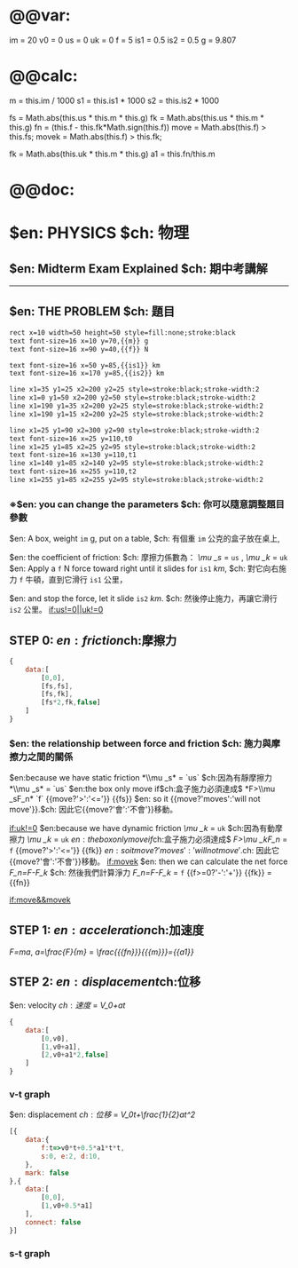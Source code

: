 # @@var:
im = 20
v0 = 0
us = 0
uk = 0
f = 5
is1 = 0.5
is2 = 0.5
g = 9.807

# @@calc:
m = this.im / 1000
s1 = this.is1 * 1000
s2 = this.is2 * 1000


fs = Math.abs(this.us * this.m * this.g)
fk = Math.abs(this.us * this.m * this.g)
fn = (this.f - this.fk*Math.sign(this.f))
move = Math.abs(this.f) > this.fs;
movek = Math.abs(this.f) > this.fk;

fk = Math.abs(this.uk * this.m * this.g)
a1 = this.fn/this.m
# @@doc: 
# $en: PHYSICS $ch: 物理
## $en: Midterm Exam Explained $ch: 期中考講解
---
## $en: THE PROBLEM $ch: 題目

``` svg 350x150
rect x=10 width=50 height=50 style=fill:none;stroke:black
text font-size=16 x=10 y=70,{{m}} g
text font-size=16 x=90 y=40,{{f}} N

text font-size=16 x=50 y=85,{{is1}} km
text font-size=16 x=170 y=85,{{is2}} km

line x1=35 y1=25 x2=200 y2=25 style=stroke:black;stroke-width:2
line x1=0 y1=50 x2=200 y2=50 style=stroke:black;stroke-width:2
line x1=190 y1=35 x2=200 y2=25 style=stroke:black;stroke-width:2
line x1=190 y1=15 x2=200 y2=25 style=stroke:black;stroke-width:2

line x1=25 y1=90 x2=300 y2=90 style=stroke:black;stroke-width:2
text font-size=16 x=25 y=110,t0
line x1=25 y1=85 x2=25 y2=95 style=stroke:black;stroke-width:2
text font-size=16 x=130 y=110,t1
line x1=140 y1=85 x2=140 y2=95 style=stroke:black;stroke-width:2
text font-size=16 x=255 y=110,t2
line x1=255 y1=85 x2=255 y2=95 style=stroke:black;stroke-width:2
```

### ※$en: you can change the parameters $ch: 你可以隨意調整題目參數

$en: A box, weight `im` g, put on a table,
$ch: 有個重 `im` 公克的盒子放在桌上,

$en: the coefficient of friction:
$ch: 摩擦力係數為：
*\\mu _s* = `us` , *\\mu _k* = `uk`
$en: Apply a `f` N force toward right until it slides for `is1` *km*,
$ch: 對它向右施力 `f` 牛頓，直到它滑行 `is1` 公里，

$en: and stop the force, let it slide `is2` *km*.
$ch: 然後停止施力，再讓它滑行 `is2` 公里。
<if:us!=0||uk!=0>
## STEP 0: $en:friction$ch:摩擦力
``` js 300x150
{
    data:[
        [0,0],
        [fs,fs],
        [fs,fk],
        [fs*2,fk,false]
    ]
}
```
### $en: the relationship between force and friction $ch: 施力與摩擦力之間的關係
</if>
<if:us!=0>
$en:because we have static friction *\\mu _s* = `us`
$ch:因為有靜摩擦力 *\\mu _s* = `us`
$en:the box only move if$ch:盒子施力必須達成$  *F>\\mu _sF_n*
`f` {{move?'>':'<='}} {{fs}} $en: so it {{move?'moves':'will not move'}}.$ch: 因此它{{move?'會':'不會'}}移動。
</if>

<if:uk!=0>
$en:because we have dynamic friction *\\mu _k* = `uk`
$ch:因為有動摩擦力 *\\mu _k* = `uk`
$en:the box only move if$ch:盒子施力必須達成$  *F>\\mu _kF_n*
= `f` {{move?'>':'<='}} {{fk}} $en: so it {{move?'moves':'will not move'}}.$ch: 因此它{{move?'會':'不會'}}移動。
<if:movek>
$en: then we can calculate the net force *F_n=F-F_k*
$ch: 然後我們計算淨力 *F_n=F-F_k*
= `f` {{f>=0?'-':'+'}} {{fk}} = {{fn}}
</if>
</if>

<if:move&&movek>
## STEP 1: $en:acceleration$ch:加速度
*F=ma*, *a=\\frac{F}{m}*
= *\\frac{{{fn}}}{{{m}}}={{a1}}*
## STEP 2: $en:displacement$ch:位移
$en: velocity $ch:速度$  = *V_0+at*
``` js 300x150
{
    data:[
        [0,v0],
        [1,v0+a1],
        [2,v0+a1*2,false]
    ]
}
```
### v-t graph
$en: displacement $ch:位移$  = *V_0t+\\frac{1}{2}at^2*
``` js 300x150
[{
    data:{
        f:t=>v0*t+0.5*a1*t*t,
        s:0, e:2, d:10,
    },
    mark: false
},{
    data:[
        [0,0],
        [1,v0+0.5*a1]
    ],
    connect: false
}]
```
### s-t graph
</if>